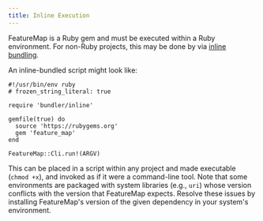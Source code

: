 ```yaml
---
title: Inline Execution
---
```


FeatureMap is a Ruby gem and must be executed within a Ruby environment.  For non-Ruby projects, this may be done by via [inline bundling](https://bundler.io/guides/bundler_in_a_single_file_ruby_script.html).

An inline-bundled script might look like:

```
#!/usr/bin/env ruby
# frozen_string_literal: true

require 'bundler/inline'

gemfile(true) do
  source 'https://rubygems.org'
  gem 'feature_map'
end

FeatureMap::Cli.run!(ARGV)
```

This can be placed in a script within any project and made executable (`chmod +x`), and invoked as if it were a command-line tool.  Note that some environments are packaged with system libraries (e.g., `uri`) whose version conflicts with the version that FeatureMap expects.  Resolve these issues by installing FeatureMap's version of the given dependency in your system's environment.
